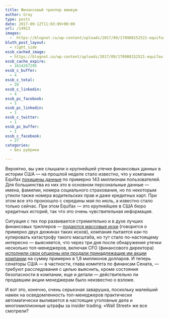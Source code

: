 ```yaml
---
title: Финансовый триллер вживую
author: Gray
type: posts
date: 2017-09-12T11:03:09+00:00
url: /14913
images:
  -  https://blognot.co/wp-content/uploads/2017/09/170908152521-equifax-1024x576.jpg
bluth_post_layout:
  - right_side
essb_cached_image:
  - https://blognot.co/wp-content/uploads/2017/09/170908152521-equifax-1024x576.jpg
essb_cache_expire:
  - 1614267295
essb_c_buffer:
  - 4
essb_c_total:
  - 28
essb_c_linkedin:
  - 4
essb_pc_facebook:
  - 1
essb_pc_linkedin:
  - 1
essb_c_twitter:
  - 1
essb_pc_buffer:
  - 1
essb_c_facebook:
  - 27
categories:
  - Без рубрики

---
```








Вероятно, вы уже слышали о крупнейшей утечке финансовых данных в истории США — на прошлой неделе стало известно, что у компании Equifax [похищены данные][1] по примерно 143 миллионам пользователей. Для большинства из них это в основном персональные данные — имена, фамилии, номера социального страхования, но по некоторым утекли также номера водительских прав и даже кредитных карт. При этом все это произошло с середины мая по июль, а известно стало только сейчас. При этом Equifax — это крупнейшее в США бюро кредитных историй, так что это очень чувствительная информация.

Ситуация с тех пор развивается стремительно и в духе лучших финансовых триллеров — [подаются массовые иски][2] (говорится о примерно двух дюжинах таких исков), компания пытается как-то купировать катастрофу такого масштаба, но тут стало по-настоящему интересно — выясняется, что через три дня после обнаружения утечки несколько топ-менеджеров, включая CFO (финансового директора) [исполнили свои опционы или продали принадлежащие им акции компании][3] на сумму примерно в 1,8 миллионов долларов. И теперь сенаторы США — в частности, глава комитета по финансам Сената, — требуют расследования с целью выяснить, кроме состояния безопасности в компании, еще и детали — действительно ли продавшим акции менеджерам было неизвестно о взломе.

И вот это, конечно, очень серьезная заварушка, поскольку малейший намек на осведомленность топ-менеджеров практически автоматически выливается в настоящие уголовные дела и многомиллионные штрафы за insider trading. &#171;Wall Street&#187; же все смотрели?

 [1]: https://finance.yahoo.com/news/equifax-announces-cybersecurity-incident-involving-203000968.html
 [2]: http://www.reuters.com/article/us-equifax-cyber-lawsuits/lawsuits-against-equifax-pile-up-idUSKCN1BM2E3?feedType=RSS&feedName=topNews
 [3]: http://www.reuters.com/article/us-equifax-cyber-congress/key-u-s-senators-demand-answers-on-equifax-hacking-idUSKCN1BM2KG?feedType=RSS&feedName=technologyNews